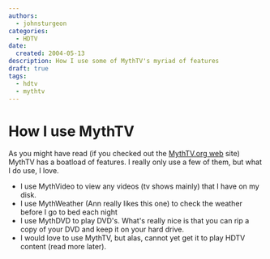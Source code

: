 ```yaml
---
authors:
  - johnsturgeon
categories:
  - HDTV
date:
  created: 2004-05-13
description: How I use some of MythTV's myriad of features
draft: true
tags:
  - hdtv
  - mythtv
---
```


# How I use MythTV

As you might have read (if you checked out the [MythTV.org web](http://www.mythtv.org/) site) MythTV has a boatload of features. I really only use a few of them, but what I do use, I love.  
  
* I use MythVideo to view any videos (tv shows mainly) that I have on my disk.  
* I use MythWeather (Ann really likes this one) to check the weather before I go to bed each night  
* I use MythDVD to play DVD's. What's really nice is that you can rip a copy of your DVD and keep it on your hard drive.  
* I would love to use MythTV, but alas, cannot yet get it to play HDTV content (read more later).
